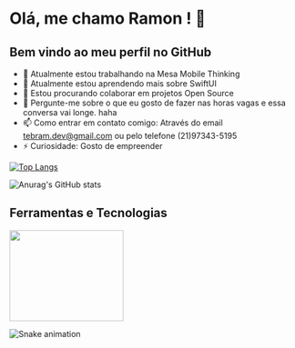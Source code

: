# Olá, me chamo Ramon ! 👋
## Bem vindo ao meu perfil no GitHub

- 🔭 Atualmente estou trabalhando na Mesa Mobile Thinking
- 🌱 Atualmente estou aprendendo mais sobre SwiftUI
- 👯 Estou procurando colaborar em projetos Open Source
- 💬 Pergunte-me sobre o que eu gosto de fazer nas horas vagas e essa conversa vai longe. haha
- 📫 Como entrar em contato comigo: Através do email tebram.dev@gmail.com ou pelo telefone (21)97343-5195
- ⚡ Curiosidade: Gosto de empreender

[![Top Langs](https://github-readme-stats.vercel.app/api/top-langs/?username=iramonslayout=compact)](https://github.com/iramons/github-readme-stats)

![Anurag's GitHub stats](https://github-readme-stats.vercel.app/api?username=iramons&show_icons=true&theme=radical)


## Ferramentas e Tecnologias

<img src="https://cdn.jsdelivr.net/gh/devicons/devicon/icons/swift/swift-original-wordmark.svg" width="200" height="160"/>

![Snake animation](https://github.com/iramons/iramons/blob/output/github-contribution-grid-snake.svg)
